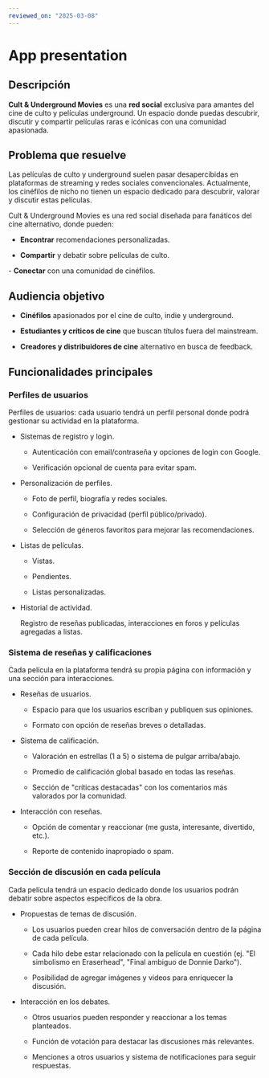```yaml
---
reviewed_on: "2025-03-08"
---
```


# App presentation

## Descripción

**Cult & Underground Movies** es una **red social** exclusiva para amantes del cine de culto y películas underground. Un espacio donde puedas descubrir, discutir y compartir películas raras e icónicas con una comunidad apasionada.

## Problema que resuelve

Las películas de culto y underground suelen pasar desapercibidas en plataformas de streaming y redes sociales convencionales. Actualmente, los cinéfilos de nicho no tienen un espacio dedicado para descubrir, valorar y discutir estas películas.

Cult & Underground Movies es una red social diseñada para fanáticos del cine alternativo, donde pueden:

- **Encontrar** recomendaciones personalizadas.

- **Compartir** y debatir sobre películas de culto.

-️ **Conectar** con una comunidad de cinéfilos.

## Audiencia objetivo

- **Cinéfilos** apasionados por el cine de culto, indie y underground.

- **Estudiantes y críticos de cine** que buscan títulos fuera del mainstream.

- **Creadores y distribuidores de cine** alternativo en busca de feedback.

## Funcionalidades principales

### Perfiles de usuarios

Perfiles de usuarios: cada usuario tendrá un perfil personal donde podrá gestionar su actividad en la plataforma.

- Sistemas de registro y login.

	- Autenticación con email/contraseña y opciones de login con Google.

	- Verificación opcional de cuenta para evitar spam.

- Personalización de perfiles.

	- Foto de perfil, biografía y redes sociales.

	- Configuración de privacidad (perfil público/privado).

	- Selección de géneros favoritos para mejorar las recomendaciones.

- Listas de películas.

	- Vistas.

	- Pendientes.

	- Listas personalizadas.

- Historial de actividad.

	Registro de reseñas publicadas, interacciones en foros y películas agregadas a listas.

### Sistema de reseñas y calificaciones

Cada película en la plataforma tendrá su propia página con información y una sección para interacciones.

- Reseñas de usuarios.

	- Espacio para que los usuarios escriban y publiquen sus opiniones.

	- Formato con opción de reseñas breves o detalladas.

- Sistema de calificación.

	- Valoración en estrellas (1 a 5) o sistema de pulgar arriba/abajo.

	- Promedio de calificación global basado en todas las reseñas.

	- Sección de "críticas destacadas" con los comentarios más valorados por la comunidad.

- Interacción con reseñas.

	- Opción de comentar y reaccionar (me gusta, interesante, divertido, etc.).

	- Reporte de contenido inapropiado o spam.

### Sección de discusión en cada película

Cada película tendrá un espacio dedicado donde los usuarios podrán debatir sobre aspectos específicos de la obra.

- Propuestas de temas de discusión.

	- Los usuarios pueden crear hilos de conversación dentro de la página de cada película.

	- Cada hilo debe estar relacionado con la película en cuestión (ej. "El simbolismo en Eraserhead", "Final ambiguo de Donnie Darko").

	- Posibilidad de agregar imágenes y videos para enriquecer la discusión.

- Interacción en los debates.

	- Otros usuarios pueden responder y reaccionar a los temas planteados.

	- Función de votación para destacar las discusiones más relevantes.

	- Menciones a otros usuarios y sistema de notificaciones para seguir respuestas.
